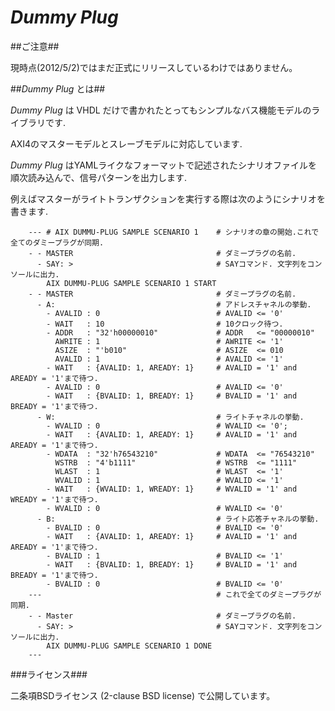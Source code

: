 *Dummy Plug*
============

##ご注意##

現時点(2012/5/2)ではまだ正式にリリースしているわけではありません。

##*Dummy Plug* とは##

*Dummy Plug* は VHDL だけで書かれたとってもシンプルなバス機能モデルのライブラリです.  

AXI4のマスターモデルとスレーブモデルに対応しています.  

*Dummy Plug* はYAMLライクなフォーマットで記述されたシナリオファイルを順次読み込んで、信号パターンを出力します.

例えばマスターがライトトランザクションを実行する際は次のようにシナリオを書きます.

        --- # AIX DUMMU-PLUG SAMPLE SCENARIO 1    # シナリオの章の開始.これで全てのダミープラグが同期.
        - - MASTER                                # ダミープラグの名前. 
          - SAY: >                                # SAYコマンド. 文字列をコンソールに出力.
            AIX DUMMU-PLUG SAMPLE SCENARIO 1 START
        - - MASTER                                # ダミープラグの名前. 
          - A:                                    # アドレスチャネルの挙動.
            - AVALID : 0                          # AVALID <= '0'
            - WAIT   : 10                         # 10クロック待つ.
            - ADDR   : "32'h00000010"             # ADDR   <= "00000010"
              AWRITE : 1                          # AWRITE <= '1'
              ASIZE  : "'b010"                    # ASIZE  <= 010
              AVALID : 1                          # AVALID <= '1'
            - WAIT   : {AVALID: 1, AREADY: 1}     # AVALID = '1' and AREADY = '1'まで待つ.
            - AVALID : 0                          # AVALID <= '0'
            - WAIT   : {BVALID: 1, BREADY: 1}     # BVALID = '1' and BREADY = '1'まで待つ.
          - W:                                    # ライトチャネルの挙動.
            - WVALID : 0                          # WVALID <= '0';
            - WAIT   : {AVALID: 1, AREADY: 1}     # AVALID = '1' and AREADY = '1'まで待つ.
            - WDATA  : "32'h76543210"             # WDATA  <= "76543210"
              WSTRB  : "4'b1111"                  # WSTRB  <= "1111"
              WLAST  : 1                          # WLAST  <= '1'
              WVALID : 1                          # WVALID <= '1'
            - WAIT   : {WVALID: 1, WREADY: 1}     # WVALID = '1' and WREADY = '1'まで待つ.
            - WVALID : 0                          # WVALID <= '0'
          - B:                                    # ライト応答チャネルの挙動.
            - BVALID : 0                          # BVALID <= '0'
            - WAIT   : {AVALID: 1, AREADY: 1}     # AVALID = '1' and AREADY = '1'まで待つ.
            - BVALID : 1                          # BVALID <= '1'
            - WAIT   : {BVALID: 1, BREADY: 1}     # BVALID = '1' and BREADY = '1'まで待つ.
            - BVALID : 0                          # BVALID <= '0'
        ---                                       # これで全てのダミープラグが同期.
        - - Master                                # ダミープラグの名前. 
          - SAY: >                                # SAYコマンド. 文字列をコンソールに出力.
            AIX DUMMU-PLUG SAMPLE SCENARIO 1 DONE
        ---

###ライセンス###

二条項BSDライセンス (2-clause BSD license) で公開しています。

